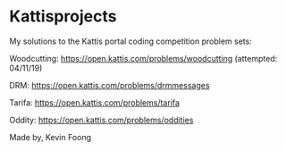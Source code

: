 # Kattisprojects

My solutions to the Kattis portal coding competition problem sets: 

Woodcutting: 
https://open.kattis.com/problems/woodcutting (attempted: 04/11/19)

DRM: 
https://open.kattis.com/problems/drmmessages

Tarifa:
https://open.kattis.com/problems/tarifa

Oddity: 
https://open.kattis.com/problems/oddities


Made by, Kevin Foong
